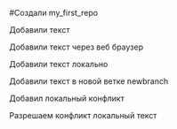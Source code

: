 #Создали my_first_repo

Добавили текст

Добавили текст через веб браузер

Добавили текст локально

Добавили текст в новой ветке newbranch

Добавил локальный конфликт

Разрешаем конфликт локальный текст
